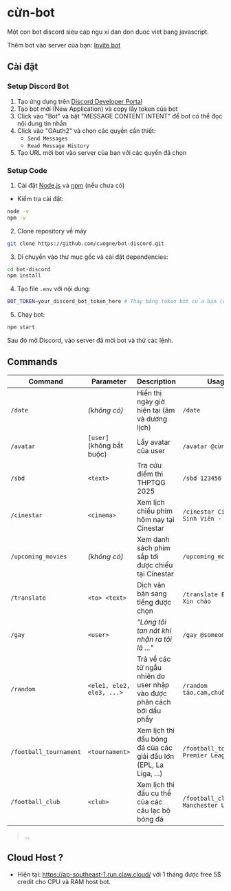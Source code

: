 # cừn-bot

Một con bot discord sieu cap ngu xi dan don duoc viet bang javascript.

Thêm bot vào server của bạn: [Invite bot](https://discord.com/oauth2/authorize?client_id=1395723998821879849)

## Cài đặt

### Setup Discord Bot
1. Tạo ứng dụng trên [Discord Developer Portal](https://discord.com/developers/applications)
2. Tạo bot mới (New Application) và copy lấy token của bot
3. Click vào "Bot" và bật "MESSAGE CONTENT INTENT" để bot có thể đọc nội dung tin nhắn
4. Click vào "OAuth2" và chọn các quyền cần thiết:
    - `Send Messages`
    - `Read Message History`
5. Tạo URL mời bot vào server của bạn với các quyền đã chọn

### Setup Code
1. Cài đặt [Node.js](https://nodejs.org/) và [npm](https://www.npmjs.com/get-npm) (nếu chưa có)
   
- Kiểm tra cài đặt:
```bash
node -v
npm -v
```

2. Clone repository về máy
```bash
git clone https://github.com/cuogne/bot-discord.git
```

3. Di chuyển vào thư mục gốc và cài đặt dependencies:
```bash
cd bot-discord
npm install
```

4. Tạo file `.env` với nội dung:
```bash
BOT_TOKEN=your_discord_bot_token_here # Thay bằng token bot của bạn (đã copy ở trên)
```

5. Chạy bot:
```bash
npm start
```

Sau đó mở Discord, vào server đã mời bot và thử các lệnh.

## Commands

| Command | Parameter | Description | Usage |
|------|---------|-------|-----------|
| `/date` | *(không có)* | Hiển thị ngày giờ hiện tại (âm và dương lịch) | `/date` |
| `/avatar` | `[user]` (không bắt buộc) | Lấy avatar của user | `/avatar @cừn` |
| `/sbd` | `<text>` | Tra cứu điểm thi THPTQG 2025 | `/sbd 123456` |
| `/cinestar` | `<cinema>` | Xem lịch chiếu phim hôm nay tại Cinestar | `/cinestar Cinestar Sinh Viên - TP.HCM` |
| `/upcoming_movies` | *(không có)* | Xem danh sách phim sắp tới được chiếu tại Cinestar | `/upcoming_movies` |
| `/translate` | `<to> <text>` | Dịch văn bản sang tiếng được chọn | `/translate English Xin chào` |
| `/gay` | `<user>` | _"Lòng tôi tan nát khi nhận ra tôi là ..."_ | `/gay @someone` |
| `/random` | `<ele1, ele2, ele3, ...>` | Trả về các từ ngẫu nhiên do user nhập vào được phân cách bởi dấu phẩy | `/random táo,cam,chuối` |
| `/football_tournament` | `<tournament>` | Xem lịch thi đấu bóng đá của các giải đấu lớn (EPL, La Liga, ...) | `/football_tournament Premier League` |
| `/football_club` | `<club>` | Xem lịch thi đấu cụ thể của các câu lạc bộ bóng đá | `/football_club Manchester United` |

> ...

## Cloud Host ?

- Hiện tại: https://ap-southeast-1.run.claw.cloud/ với 1 tháng được free 5$ credit cho CPU và RAM host bot.